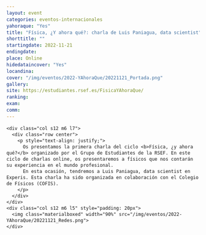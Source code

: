 ```yaml
---
layout: event
categories: eventos-internacionales
yahoraque: "Yes"
title: "Física, ¿Y ahora qué?: charla de Luis Paniagua, data scientist"
shorttitle: ""
startingdate: 2022-11-21
endingdate:
place: Online
hidedataincover: "Yes"
locandina:
cover: "/img/eventos/2022-YAhoraQue/20221121_Portada.png"
gallery:
site: https://estudiantes.rsef.es/FisicaYAhoraQue/
ranking: 
exam:
comm:
---
```


<div class="section">
  <div class="row">
	  
    <div class="col s12 m6 l7">
      <div class="row center">
        <p style="text-align: justify;">
          Os presentamos la primera charla del ciclo <b>Física, ¿y ahora qué?</b> organizado por el Grupo de Estudiantes de la RSEF. En este ciclo de charlas online, os presentaremos a físicos que nos contarán su experiencia en el mundo profesional.
          En esta ocasión, tendremos a Luis Paniagua, data scientist en Experis. Esta charla ha sido organizada en colaboración con el Colegio de Físicos (COFIS).
        </p>
      </div>
    </div>
    <div class="col s12 m6 l5" style="padding: 20px">
      <img class="materialboxed" width="90%" src="/img/eventos/2022-YAhoraQue/20221121_Redes.png">
    </div>
	 
  </div>
</div>
     
